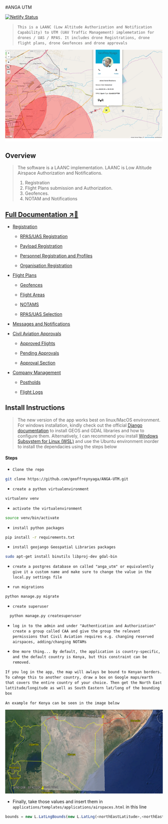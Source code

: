 #ANGA UTM

[![Netlify Status](https://api.netlify.com/api/v1/badges/983d87b3-d3db-4930-bb69-df26e1c444a7/deploy-status)](https://app.netlify.com/sites/competent-wescoff-227917/deploys)

> `This is a LAANC (Low Altitude Authorization and Notification Capability) to UTM (UAV Traffic Management) implemetation for drones / UAS / RPAS. It includes drone Registrations, drone flight plans, drone Geofences and drone approvals`

![Anga UTM](screenshots/main.png)

## Overview

> The software is a LAANC implementation. LAANC is Low Altitude Airspace Authorization and Notifications.
>
> 1. Registration
> 2. Flight Plans submission and Authorization.
> 3. Geofences.
> 4. NOTAM and Notifications

## [Full Documentation ↗️🔗](https://competent-wescoff-227917.netlify.com/)

- [Registration](registration.md)


    - [RPAS/UAS Registration](registration.md#rpas-registration)

    - [Payload Registration](registration.md#payload-registration)

    - [Personnel Registration and Profiles](registration.md#personnel-registration-and-profiles)

    - [Organisation Registration](registration.md#organization-registration)

- [Flight Plans](flight-plans.md)


    - [Geofences](flight-plans.md#geofences)

    - [Flight Areas](flight-plans.md#flight-areas)

    - [NOTAMS](flight-plans.md#notams)

    - [RPAS/UAS Selection](flight-plans.md#rpasuas-selection)

- [Messages and Notifications](messages.md)
- [Civil Aviation Approvals](approvals.md)


    - [Approved Flights](approvals.md#requested-flight-approvals-list)

    - [Pending Approvals](approvals.md#requested-flight-details-page)

    - [Approval Section](approvals.md#approval-section)

- [Company Management](company.md)


    - [Postholds](company.md#my-postholds)

    - [Flight Logs](company.md#flight-logs)

## Install Instructions

> The new version of the app works best on linux/MacOS environment. For windows installation, kindly check out the official [Django documentation](https://docs.djangoproject.com/en/3.0/ref/contrib/gis/install/#windows) to install GEOS and GDAL libraries and how to configure them. Alternatively, I can recommend you install [Windows Subsystem for Linux (WSL)](https://docs.microsoft.com/en-us/windows/wsl/install-win10) and use the Ubuntu environment inorder to install the dependacies using the steps below

#### Steps

- `Clone the repo`

```bash
git clone https://github.com/geoffreynyaga/ANGA-UTM.git
```

- `create a python virtualenvironment`

```bash
virtualenv venv
```

- `activate the virtualenvironment`

```bash
source venv/bin/activate
```

- `install python packages`

```bash
pip install -r requirements.txt
```

- `install geojango Geospatial Libraries packages`

```bash
sudo apt-get install binutils libproj-dev gdal-bin
```

- `create a postgres database on called "anga_utm" or equivalently give it a custom name and make sure to change the value in the local.py settings file`

- `run migrations`

```bash
python manage.py migrate
```

- `create superuser`

```bash
  python manage.py createsuperuser
```

- `log in to the admin and under "Authentication and Authorization" create a group called CAA and give the group the relevant permissions that Civil Aviation requires e.g. changing reserved airspaces, adding/changing NOTAMs`

- `One more thing... By default, the application is country-specific, and the default country is Kenya, but this constraint can be removed.`

`If you log in the app, the map will awlays be bound to Kenyan borders. To cahnge this to another country, draw a box on Google maps/earth that covers the entire country of your choice. Then get the North East lattitude/longitude as well as South Eastern lat/long of the bounding box`

`An example for Kenya can be seen in the image below`

![Anga UTM country box](screenshots/bounds.png)

- Finally, take those values and insert them in `applications/templates/applications/airspaces.html` in this line

```javascript
bounds = new L.LatLngBounds(new L.LatLng(<northEastLatitude>,<northEastLongitude>), new L.LatLng(<southWestlattitude>,  <southWestLongitude>));
```
